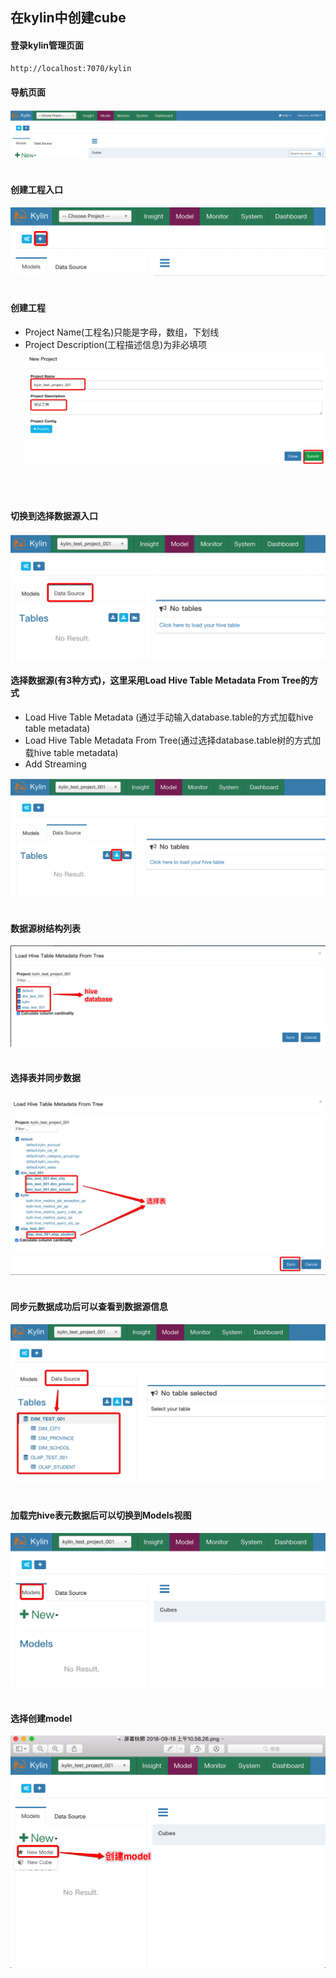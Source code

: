 ## 在kylin中创建cube

#### 登录kylin管理页面
```html
http://localhost:7070/kylin
```

#### 导航页面
![kylin_navigation](https://github.com/chlsmile/note/blob/master/notefile/kylin/kylin_navigation.png)
</br>
</br>

#### 创建工程入口
![kylin_create_project_1](https://github.com/chlsmile/note/blob/master/notefile/kylin/kylin_create_project_1.png)
</br>
</br>

#### 创建工程
- Project Name(工程名)只能是字母，数组，下划线
- Project Description(工程描述信息)为非必填项
![kylin_create_project_2](https://github.com/chlsmile/note/blob/master/notefile/kylin/kylin_create_project_2.png)
</br>
</br>

#### 切换到选择数据源入口
![kylin_choose_data_source_1](https://github.com/chlsmile/note/blob/master/notefile/kylin/kylin_choose_data_source_1.png)

#### 选择数据源(有3种方式)，这里采用Load Hive Table Metadata From Tree的方式
- Load Hive Table Metadata (通过手动输入database.table的方式加载hive table metadata)
- Load Hive Table Metadata From Tree(通过选择database.table树的方式加载hive table metadata)
- Add Streaming

![load_hive_table_from_tree](https://github.com/chlsmile/note/blob/master/notefile/kylin/kylin_choose_data_source_load_hive_table_from_tree.png)
</br>
</br>

#### 数据源树结构列表
![kylin_hive_database](https://github.com/chlsmile/note/blob/master/notefile/kylin/kylin_hive_database.png)
</br>
</br>

#### 选择表并同步数据
![kylin_choose_table_and_sync](https://github.com/chlsmile/note/blob/master/notefile/kylin/kylin_choose_table_and_sync.png)
</br>
</br>

#### 同步元数据成功后可以查看到数据源信息
![kylin_data_souce_view](https://github.com/chlsmile/note/blob/master/notefile/kylin/kylin_data_souce_view.png)
</br>
</br>

#### 加载完hive表元数据后可以切换到Models视图
![kylin_models_view](https://github.com/chlsmile/note/blob/master/notefile/kylin/kylin_models_view.png)
</br>
</br>


#### 选择创建model
![kylin_choose_new_model](https://github.com/chlsmile/note/blob/master/notefile/kylin/kylin_choose_new_model.png)
</br>
</br>















